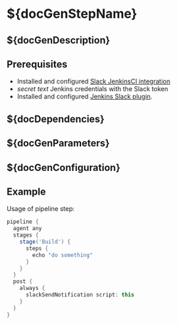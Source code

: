 # ${docGenStepName}

## ${docGenDescription}

## Prerequisites

* Installed and configured [Slack JenkinsCI integration](https://my.slack.com/services/new/jenkins-ci)
* *secret text* Jenkins credentials with the Slack token
* Installed and configured [Jenkins Slack plugin](https://github.com/jenkinsci/slack-plugin#install-instructions-for-slack).

## ${docDependencies}

## ${docGenParameters}

## ${docGenConfiguration}

## Example

Usage of pipeline step:

```groovy
pipeline {
  agent any
  stages {
    stage('Build') {
      steps {
        echo "do something"
      }
    }
  }
  post {
    always {
      slackSendNotification script: this
    }
  }
}
```
